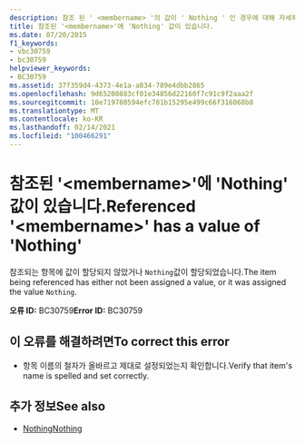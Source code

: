 ```yaml
---
description: 참조 된 ' <membername> '의 값이 ' Nothing ' 인 경우에 대해 자세히 알아보세요.
title: 참조된 '<membername>'에 'Nothing' 값이 있습니다.
ms.date: 07/20/2015
f1_keywords:
- vbc30759
- bc30759
helpviewer_keywords:
- BC30759
ms.assetid: 37f359d4-4373-4e1a-a834-789e4dbb2865
ms.openlocfilehash: 9d65200883cf01e34856d22160f7c91c9f2aaa2f
ms.sourcegitcommit: 10e719780594efc781b15295e499c66f316068b8
ms.translationtype: MT
ms.contentlocale: ko-KR
ms.lasthandoff: 02/14/2021
ms.locfileid: "100466291"
---
```

# <a name="referenced-membername-has-a-value-of-nothing"></a><span data-ttu-id="438f0-103">참조된 '\<membername>'에 'Nothing' 값이 있습니다.</span><span class="sxs-lookup"><span data-stu-id="438f0-103">Referenced '\<membername>' has a value of 'Nothing'</span></span>

<span data-ttu-id="438f0-104">참조되는 항목에 값이 할당되지 않았거나 `Nothing`값이 할당되었습니다.</span><span class="sxs-lookup"><span data-stu-id="438f0-104">The item being referenced has either not been assigned a value, or it was assigned the value `Nothing`.</span></span>  
  
 <span data-ttu-id="438f0-105">**오류 ID:** BC30759</span><span class="sxs-lookup"><span data-stu-id="438f0-105">**Error ID:** BC30759</span></span>  
  
## <a name="to-correct-this-error"></a><span data-ttu-id="438f0-106">이 오류를 해결하려면</span><span class="sxs-lookup"><span data-stu-id="438f0-106">To correct this error</span></span>  
  
- <span data-ttu-id="438f0-107">항목 이름의 철자가 올바르고 제대로 설정되었는지 확인합니다.</span><span class="sxs-lookup"><span data-stu-id="438f0-107">Verify that item's name is spelled and set correctly.</span></span>  
  
## <a name="see-also"></a><span data-ttu-id="438f0-108">추가 정보</span><span class="sxs-lookup"><span data-stu-id="438f0-108">See also</span></span>

- [<span data-ttu-id="438f0-109">Nothing</span><span class="sxs-lookup"><span data-stu-id="438f0-109">Nothing</span></span>](../language-reference/nothing.md)

